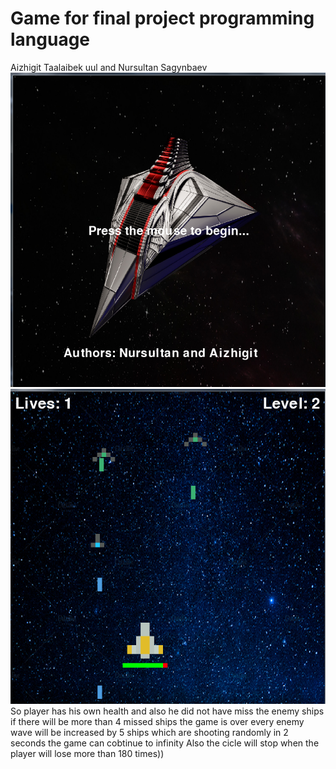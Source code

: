 # Game for final project programming language
 Aizhigit Taalaibek uul and Nursultan Sagynbaev
 ![](images/1.png)
 ![](images/2.png)
So player has his own health and also he did not have miss the enemy ships
if there will be more than 4 missed ships the game is over
every enemy wave will be increased by 5 ships which are shooting randomly in 2 seconds
the game can cobtinue to infinity 
Also the cicle will stop when the player will lose more than 180 times))
